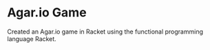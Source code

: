 # Agar.io Game
 Created an Agar.io game in Racket using the functional programming language Racket.
 

